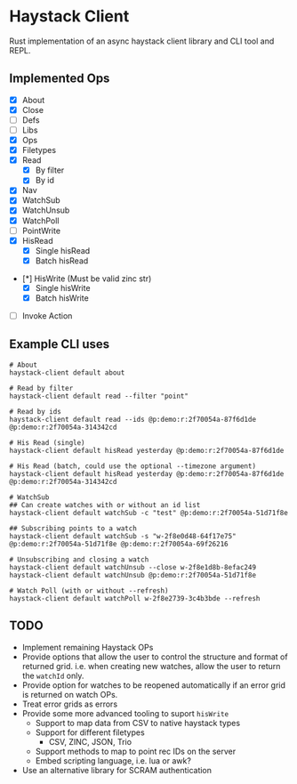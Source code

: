 # Haystack Client
Rust implementation of an async haystack client library and CLI tool and REPL.

## Implemented Ops
- [x] About
- [x] Close
- [ ] Defs
- [ ] Libs
- [x] Ops
- [x] Filetypes
- [x] Read
    - [x] By filter
    - [x] By id
- [x] Nav
- [x] WatchSub
- [x] WatchUnsub
- [x] WatchPoll
- [ ] PointWrite
- [x] HisRead
    - [x] Single hisRead
    - [x] Batch hisRead
- [*] HisWrite (Must be valid zinc str)
    - [x] Single hisWrite
    - [x] Batch hisWrite
- [ ] Invoke Action

## Example CLI uses
```{bash}
# About
haystack-client default about

# Read by filter
haystack-client default read --filter "point"

# Read by ids
haystack-client default read --ids @p:demo:r:2f70054a-87f6d1de @p:demo:r:2f70054a-314342cd

# His Read (single)
haystack-client default hisRead yesterday @p:demo:r:2f70054a-87f6d1de

# His Read (batch, could use the optional --timezone argument)
haystack-client default hisRead yesterday @p:demo:r:2f70054a-87f6d1de @p:demo:r:2f70054a-314342cd

# WatchSub
## Can create watches with or without an id list
haystack-client default watchSub -c "test" @p:demo:r:2f70054a-51d71f8e

## Subscribing points to a watch
haystack-client default watchSub -s "w-2f8e0d48-64f17e75" @p:demo:r:2f70054a-51d71f8e @p:demo:r:2f70054a-69f26216

# Unsubscribing and closing a watch
haystack-client default watchUnsub --close w-2f8e1d8b-8efac249
haystack-client default watchUnsub @p:demo:r:2f70054a-51d71f8e

# Watch Poll (with or without --refresh)
haystack-client default watchPoll w-2f8e2739-3c4b3bde --refresh
```

## TODO
* Implement remaining Haystack OPs
* Provide options that allow the user to control the structure and format of returned grid. i.e. when creating new watches, allow the user to return the `watchId` only.
* Provide option for watches to be reopened automatically if an error grid is returned on watch OPs.
* Treat error grids as errors
* Provide some more advanced tooling to suport `hisWrite`
    - Support to map data from CSV to native haystack types
    - Support for different filetypes
        * CSV, ZINC, JSON, Trio
    - Support methods to map to point rec IDs on the server
    - Embed scripting language, i.e. lua or awk?
* Use an alternative library for SCRAM authentication